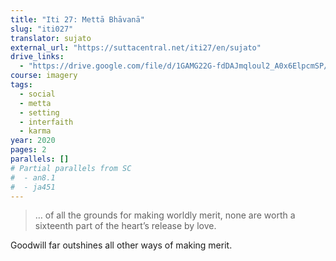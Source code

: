 ```yaml
---
title: "Iti 27: Mettā Bhāvanā"
slug: "iti027"
translator: sujato
external_url: "https://suttacentral.net/iti27/en/sujato"
drive_links:
  - "https://drive.google.com/file/d/1GAMG22G-fdDAJmqloul2_A0x6ElpcmSP/view?usp=drivesdk"
course: imagery
tags:
  - social
  - metta
  - setting
  - interfaith
  - karma
year: 2020
pages: 2
parallels: []
# Partial parallels from SC
#  - an8.1
#  - ja451
---
```


> … of all the grounds for making worldly merit, none are worth a sixteenth part of the heart’s release by love.

Goodwill far outshines all other ways of making merit.

